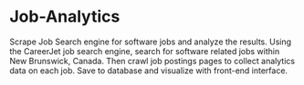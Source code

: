 # Job-Analytics
Scrape Job Search engine for software jobs and analyze the results.
Using the CareerJet job search engine, search for software related jobs within New Brunswick, Canada. Then crawl job postings pages to collect analytics data on each job.
Save to database and visualize with front-end interface.
